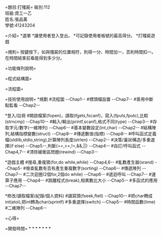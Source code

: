 =題目:打殭屍=
級別:112   <br>
班級:資工一乙    <br>
姓名:張品薰  <br>
學號:41243204 <br>

=介紹=
*選單
*讓使用者登入登出。
*可記錄使用者帳號的最高得分。
*打殭屍遊戲

=規則=
按鍵按下，如與殭屍的位置相符，則得一分、時間加一，否則時間扣一。在時間結束前看能得到多少分。

=功能條列說明=


=程式結構圖=


=流程圖=


=技術使用說明=
*規劃
#流程圖 --Chap1--
#標頭檔設置 --Chap7--
#善用中斷點監看 --Chap2--

*登入/註冊
#開啟檔案(fopen)，讀取(fgets,fscanf)，寫入(fputs,fputc),比較(strncmp) --Chap10--
#輸入/輸出(printf,scanf),格式不同(type) --Chap3--
#存取字元/數字(一維陣列) --Chap6--
#基本變數設定(int,char) --Chap2--
#結構陣列,結構指標變數(struct) --Chap9--
#傳遞數值(指標) --Chap8--
#呼叫函式定義檔(stdilb,stdio,string),計算陣列長度(strlen) --Chap2--
#決策/巢狀構造/多重選擇(if else) --Chap5--,判斷(==,>=,!=,&&,||) --Chap4--
#自訂/呼叫函式 --Chap4,7--
#清除緩衝區問題(rewind) --Chap3--

*遊戲主體
#搜尋,重複猜(for,do while,while) --Chap4,6--
#亂數產生器(srand) --Chap5-
#檢查亂數有否有產生重複數字(sorting) --Chap6--
#傳遞陣列 --Chap7--
#二次迴圈(2個for,2個do while) --Chap6--
#遞迴呼叫 --Chap7--
#運算子應用 --Chap4--
#跳離程式(break),相異數比大小 --Chap5--
#多函式的應用 --Chap7--

*修改/讀取檔案(紀錄/個人資料)
#讀寫頭(fseek,ftell) --Chap10--
#把char轉成int(atoi),把int轉為char(sprintf)
#多重選擇(switch) --Chap5--
#時間函數(time)
#二維陣列 --Chap6--

=心得=

=開發時間=
* 
*
* 
* 
* 
* 
*
